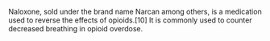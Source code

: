 Naloxone, sold under the brand name Narcan among others, is a medication used to reverse the effects of opioids.[10] It is commonly used to counter decreased breathing in opioid overdose.